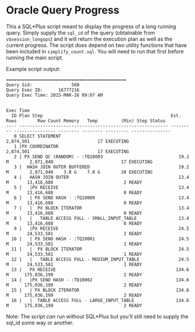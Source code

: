 # Oracle Query Progress

This a SQL\*Plus script meant to display the progress of a long running query.  Simply supply the `sql_id` of the query (obtainable from `v$session_longops`) and it will return the execution plan as well as the current progress.
The script does depend on two utility functions that have been included in `simplify_count.sql`.  You will need to run that first before running the main script.


Example script output:

    ==============================================
    Query Sid:               560
    Query Exec ID:      16777216
    Query Exec Time: 2015-MAR-26 09:07 AM
    
                                                                                                                Exec Time
      ID Plan Step                                                 Est. Rows        Row Count Memory   Temp         (Min) Step Status
    ---- --------------------------------------------------------- --------- ---------------- -------- -------- --------- ---------------
       0 SELECT STATEMENT                                                           2,874,501                          17 EXECUTING
       1 |PX COORDINATOR                                                            2,874,501                          17 EXECUTING
       2 | PX SEND QC (RANDOM) - :TQ10003                             19.2 M        2,871,840                          17 EXECUTING
       3 |  HASH JOIN OUTER BUFFERED                                  19.2 M        2,871,840    3.8 G    7.0 G        20 EXECUTING
       4 |   HASH JOIN OUTER                                          13.4 M       13,416,688                           2 READY
       5 |   |PX RECEIVE                                              13.4 M       13,416,688                           0 READY
       6 |   | PX SEND HASH - :TQ10000                                13.4 M       13,416,688                           0 READY
       7 |   |  PX BLOCK ITERATOR                                     13.4 M       13,416,688                           0 READY
       8 |   |   TABLE ACCESS FULL - SMALL_INPUT_TABLE                13.4 M       13,416,688                           0 READY
       9 |   |PX RECEIVE                                              24.5 M       24,533,581                           2 READY
      10 |   | PX SEND HASH - :TQ10001                                24.5 M       24,533,581                           1 READY
      11 |   |  PX BLOCK ITERATOR                                     24.5 M       24,533,581                           1 READY
      12 |   |   TABLE ACCESS FULL - MEDIUM_INPUT_TABLE               24.5 M       24,533,581                           1 READY
      13 |   PX RECEIVE                                              134.6 M      175,036,199                           2 READY
      14 |   |PX SEND HASH - :TQ10002                                134.6 M      175,036,199                           2 READY
      15 |   | PX BLOCK ITERATOR                                     134.6 M      175,036,199                           2 READY
      16 |   |  TABLE ACCESS FULL - LARGE_INPUT_TABLE                134.6 M      175,036,199                           2 READY


Note: The script *can* run without SQL\*Plus but you'll still need to supply the sql_id some way or another.
